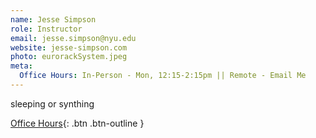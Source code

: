 ```yaml
---
name: Jesse Simpson
role: Instructor
email: jesse.simpson@nyu.edu
website: jesse-simpson.com
photo: eurorackSystem.jpeg
meta:
  Office Hours: In-Person - Mon, 12:15-2:15pm || Remote - Email Me
---
```


sleeping or synthing

[Office Hours](#){: .btn .btn-outline }
